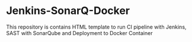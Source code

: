 # Jenkins-SonarQ-Docker

This repository is contains HTML template to run CI pipeline with Jenkins, SAST with SonarQube and Deployment to Docker Container
